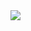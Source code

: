 <img align="right" src="https://github-readme-stats.vercel.app/api?username=embeddedalpha&show_icons=true&count_private=true&theme=dracula&hide_title=true" />

<!--
**embeddedalpha/embeddedalpha** is a ✨ _special_ ✨ repository because its `README.md` (this file) appears on your GitHub profile.

Here are some ideas to get you started:

- 🔭 I’m currently working on ...
- 🌱 I’m currently learning ...
- 👯 I’m looking to collaborate on ...
- 🤔 I’m looking for help with ...
- 💬 Ask me about ...
- 📫 How to reach me: ...
- 😄 Pronouns: ...
- ⚡ Fun fact: ...
-->
